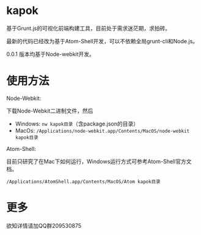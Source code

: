kapok
=====

基于Grunt.js的可视化前端构建工具，目前处于需求迷茫期，求拍砖。

最新的代码已经改为基于Atom-Shell开发，可以不依赖全局grunt-cli和Node.js。

0.0.1 版本均基于Node-webkit开发。

使用方法
=====

Node-Webkit:

下载Node-Webkit二进制文件，然后

- Windows: `nw kapok目录`（含package.json的目录）
- MacOs: `/Applications/node-webkit.app/Contents/MacOS/node-webkit kapok目录`


Atom-Shell:

目前只研究了在Mac下如何运行，Windows运行方式可参考Atom-Shell官方文档。

`/Applications/AtomShell.app/Contents/MacOS/Atom kapok目录`

更多
=====

欲知详情请加QQ群209530875
